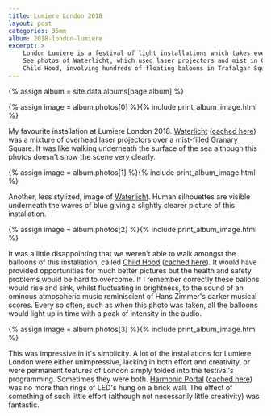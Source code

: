 ```yaml
---
title: Lumiere London 2018
layout: post
categories: 35mm
album: 2018-london-lumiere
excerpt: >
    London Lumiere is a festival of light installations which takes every year in London.
    See photos of Waterlicht, which used laser projectors and mist in Granary Square,
    Child Hood, involving hundreds of floating baloons in Trafalgar Square, and Harmonic Portal, a really simple but effective installation.
---
```

{% assign album = site.data.albums[page.album] %}

{% assign image = album.photos[0] %}{% include print_album_image.html %}

My favourite installation at Lumiere London 2018. [Waterlicht][waterlicht-visitlondon] ([cached here][waterlicht-visitlondon-cache]) was a mixture of overhead laser projectors over a mist-filled Granary Square. It was like walking underneath the surface of the sea although this photos doesn't show the scene very clearly.

{% assign image = album.photos[1] %}{% include print_album_image.html %}

Another, less stylized, image of [Waterlicht][waterlicht-visitlondon]. Human silhouettes are visible underneath the waves of blue giving a slightly clearer picture of this installation.

{% assign image = album.photos[2] %}{% include print_album_image.html %}

It was a little disappointing that we weren't able to walk amongst the balloons of this installation, called [Child Hood][childhood-visitlondon] ([cached here][childhood-visitlondon-cache]). It would have provided opportunities for much better pictures but the health and safety problems would be hard to overcome. If I remember correctly these ballons would rise and sink, whilst fluctuating in brightness, to the sound of an ominous atmospheric music reminiscient of Hans Zimmer's darker musical scores. Every so often, such as when this photo was taken, all the balloons would light up in time with a peak of intensity in the audio.

{% assign image = album.photos[3] %}{% include print_album_image.html %}

This was impressive in it's simplicity. A lot of the installations for Lumiere London were either unimpressive, lacking in both effort and creativity, or were permanent features of London simply folded into the festival's programming. Sometimes they were both. [Harmonic Portal][harmonicportal-visitlondon] ([cached here][harmonicportal-visitlondon-cache]) was no more than rings of LED's hung on a brick wall. The effect of something of such little effort (although not necessarily little creativity) was fantastic.

[waterlicht-visitlondon]: https://www.visitlondon.com/lumiere/installation/46121771-waterlicht "Waterlicht by Daan Roosegaarde"
[waterlicht-visitlondon-cache]: https://webcache.googleusercontent.com/search?q=cache:tPmgxS1E2SYJ:https://www.visitlondon.com/lumiere/installation/46121771-waterlicht "Waterlicht by Daan Roosegaarde - Google Cache"

[childhood-visitlondon]: https://www.visitlondon.com/lumiere/installation/46121816-child-hood "Child Hood by Collectif Coin"
[childhood-visitlondon-cache]: https://webcache.googleusercontent.com/search?q=cache:hhb0NnzkgzwJ:https://www.visitlondon.com/lumiere/installation/46121816-child-hood "Child Hood by Collectif Coin - Google Cache"

[harmonicportal-visitlondon]: https://www.visitlondon.com/lumiere/installation/46121816-child-hood "Harmonic Portal by Chris Plant"
[harmonicportal-visitlondon-cache]: https://webcache.googleusercontent.com/search?q=cache:CsEgp_ZK9dsJ:https://www.visitlondon.com/lumiere/installation/46284510-harmonic-portal "Harmonic Portal by Chris Plant - Google Cache"
